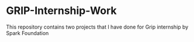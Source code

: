 # GRIP-Internship-Work
This repository contains two projects that I have done for Grip internship by Spark Foundation
